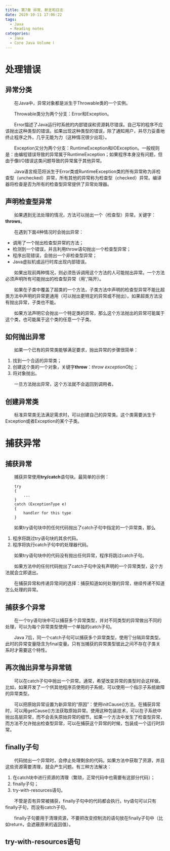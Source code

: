 ```yaml
---
title: 第7章 异常、断言和日志
date: 2020-10-11 17:06:22
tags:
  - Java
  - Reading notes
categories:
  - Java
  - Core Java Volume Ⅰ
---
```


# 处理错误

## 异常分类

&emsp;&emsp;在Java中，异常对象都是派生于Throwable类的一个实例。

&emsp;&emsp;Throwable类分为两个分支：Error和Exception。

&emsp;&emsp;Error描述了Java运行时系统的内部错误和资源耗尽错误。自己写的程序不应该抛出这种类型的错误。如果出现这种类型的错误，除了通知用户，并尽力妥善地终止程序之外，几乎无能为力（这种情况很少出现）。

&emsp;&emsp;Exception又分为两个分支：RuntimeException和IOException。一般规则是：由编程错误导致的异常属于RuntimeException；如果程序本身没有问题，但由于像I/O错误这类问题导致的异常属于其他异常。

&emsp;&emsp;Java语言规范将派生于Error类或RuntimeException类的所有异常称为非检查型（unchecked）异常，所有其他的异常称为检查型（checked）异常。编译器将检查是否为所有的检查型异常提供了异常处理器。

## 声明检查型异常

&emsp;&emsp;如果遇到无法处理的情况，方法可以抛出一个（检查型）异常。关键字：**throws**。

&emsp;&emsp;在遇到下面4种情况时会抛出异常：

- 调用了一个抛出检查型异常的方法；
- 检测到一个错误，并且利用throw语句抛出一个检查型异常；
- 程序出现错误，会抛出一个非检查型异常；
- Java虚拟机或运行时库出现内部错误。

&emsp;&emsp;如果出现前两种情况，则必须告诉调用这个方法的人可能抛出异常。一个方法必须声明所有可能抛出的检查型异常（用','隔开）。

&emsp;&emsp;如果在子类中覆盖了超类的一个方法，子类方法中声明的检查型异常不能比超类方法中声明的异常更通用（可以抛出更特定的异常或不抛出）。如果超类方法没有抛出异常，子类也不能。

&emsp;&emsp;如果方法声明它会抛出一个特定类的异常，那么这个方法抛出的异常可能属于这个类，也可能属于这个类的任意一个子类。

## 如何抛出异常

&emsp;&emsp;如果一个已有的异常类能够满足要求，抛出异常的步骤很简单：

1. 找到一个合适的异常类；
2. 创建这个类的一个对象，关键字**throw**：*throw exceptionObj;*；
3. 将对象抛出。

&emsp;&emsp;一旦方法抛出异常，这个方法就不会返回到调用者。

## 创建异常类

&emsp;&emsp;标准异常类无法满足需求时，可以创建自己的异常类。这个类需要派生于Exception或者Exception的某个子类。

# 捕获异常

## 捕获异常

&emsp;&emsp;捕获异常使用**try/catch**语句块。最简单的示例：

```
	try
	{
		...
	}
	catch (ExceptionType e)
	{
		handler for this type
	}
```

&emsp;&emsp;如果try语句块中的任何代码抛出了catch子句中指定的一个异常类，那么

1. 程序将跳过try语句块的其余代码。
2. 程序将执行catch子句中的处理器代码。

&emsp;&emsp;如果try语句块中的代码没有抛出任何异常，程序将跳过catch子句。

&emsp;&emsp;如果方法中的任何代码抛出了catch子句中没有声明的一个异常类型，这个方法就会立即退出。

&emsp;&emsp;在捕获异常和传递异常间的选择：捕获知道如何处理的异常，继续传递不知道怎么处理的异常。

## 捕获多个异常

&emsp;&emsp;在一个try语句块中可以捕获多个异常类型，并对不同类型的异常做出不同的处理，可以为每个异常类型使用一个单独的catch子句。

&emsp;&emsp;Java 7后，同一个catch子句可以捕获多个异常类型，使用'|'分隔异常类型。此时的异常变量隐含为final变量。只有当捕获的异常类型彼此之间不存在子类关系时才需要这个特性。

## 再次抛出异常与异常链

&emsp;&emsp;可以在catch子句中抛出一个异常。通常，希望改变异常的类型时会这样做。比如，如果开发了一个供其他程序员使用的子系统，可以使用一个指示子系统故障的异常类型。

&emsp;&emsp;可以把原始异常设置为新异常的“原因”：使用initCause()方法。在捕获异常时，可以用getCause()方法获取原始异常。使用这种包装技术，可以在子系统中抛出高层异常，而不会丢失原始异常的细节。如果一个方法中发生了检查型异常，而方法不允许抛出检查型异常，可以在捕获这个异常的时候，包装成一个运行时异常。

## finally子句

&emsp;&emsp;代码抛出一个异常时，会停止处理剩余的代码。如果方法中获取了资源，并且这些资源需要清理，就会产生问题。有三种方法解决：

1. 在catch块中进行资源的清理（繁琐，正常代码中也需要有这部分代码）；
2. finally子句；
3. try-with-resources语句。

&emsp;&emsp;不管是否有异常被捕获，finally子句中的代码都会执行。try语句可以只有finally子句，而没有catch子句。

&emsp;&emsp;finally子句要用于清理资源，不要把改变控制流的语句放在finally子句中（比如return，会遮蔽原来的返回值）。

## try-with-resources语句



